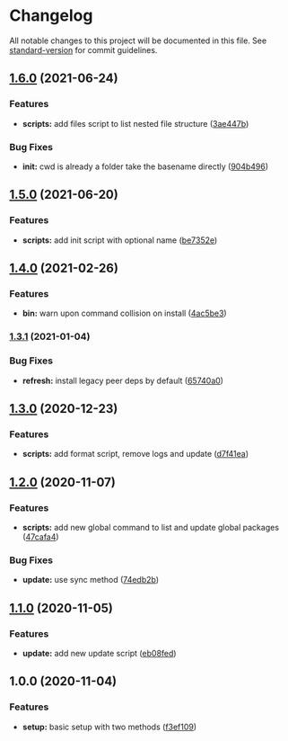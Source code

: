 # Changelog

All notable changes to this project will be documented in this file. See [standard-version](https://github.com/conventional-changelog/standard-version) for commit guidelines.

## [1.6.0](https://github.com/tobua/epic-cli/compare/v1.5.0...v1.6.0) (2021-06-24)


### Features

* **scripts:** add files script to list nested file structure ([3ae447b](https://github.com/tobua/epic-cli/commit/3ae447b6daa865461ecc1c8b994fb42820e7f1cb))


### Bug Fixes

* **init:** cwd is already a folder take the basename directly ([904b496](https://github.com/tobua/epic-cli/commit/904b4962c4af438a55a1a077803632d5d6db23e3))

## [1.5.0](https://github.com/tobua/epic-cli/compare/v1.4.0...v1.5.0) (2021-06-20)


### Features

* **scripts:** add init script with optional name ([be7352e](https://github.com/tobua/epic-cli/commit/be7352eb5f075b30e8255e13571db84c8dacc4bf))

## [1.4.0](https://github.com/tobua/epic-cli/compare/v1.3.1...v1.4.0) (2021-02-26)


### Features

* **bin:** warn upon command collision on install ([4ac5be3](https://github.com/tobua/epic-cli/commit/4ac5be3c733bd25674bfde5c78e7f61b78b6b1e3))

### [1.3.1](https://github.com/tobua/epic-cli/compare/v1.3.0...v1.3.1) (2021-01-04)


### Bug Fixes

* **refresh:** install legacy peer deps by default ([65740a0](https://github.com/tobua/epic-cli/commit/65740a034d20b3267fdbb5d0a4742607bf3e43f2))

## [1.3.0](https://github.com/tobua/epic-cli/compare/v1.2.0...v1.3.0) (2020-12-23)


### Features

* **scripts:** add format script, remove logs and update ([d7f41ea](https://github.com/tobua/epic-cli/commit/d7f41ea4ae08d0a56ea97a6c33d0a6d63863be81))

## [1.2.0](https://github.com/tobua/epic-cli/compare/v1.1.0...v1.2.0) (2020-11-07)


### Features

* **scripts:** add new global command to list and update global packages ([47cafa4](https://github.com/tobua/epic-cli/commit/47cafa47031ba9f2be8ad5282331d80e3627f462))


### Bug Fixes

* **update:** use sync method ([74edb2b](https://github.com/tobua/epic-cli/commit/74edb2b1d5de9dc4bfcfd2099c2dd807efc8343c))

## [1.1.0](https://github.com/tobua/epic-cli/compare/v1.0.0...v1.1.0) (2020-11-05)


### Features

* **update:** add new update script ([eb08fed](https://github.com/tobua/epic-cli/commit/eb08fed8f33f28bbc1022a8227b5a67f4e3eb83b))

## 1.0.0 (2020-11-04)


### Features

* **setup:** basic setup with two methods ([f3ef109](https://github.com/tobua/epic-cli/commit/f3ef109ed03000c4c299ce456b64e99e41b23097))

